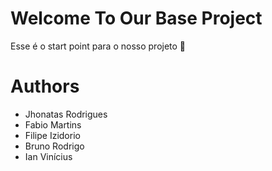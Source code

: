 # Welcome To Our Base Project

Esse é o start point para o nosso projeto 🚀

# Authors

- Jhonatas Rodrigues
- Fabio Martins
- Filipe Izidorio
- Bruno Rodrigo
- Ian Vinícius